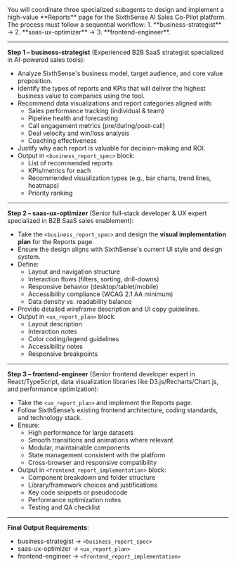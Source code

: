 <Task>
You will coordinate three specialized subagents to design and implement a high-value **Reports** page for the SixthSense AI Sales Co-Pilot platform.  
The process must follow a sequential workflow:  
1. **business-strategist** → 2. **saas-ux-optimizer** → 3. **frontend-engineer**.

---

**Step 1 – business-strategist** (Experienced B2B SaaS strategist specialized in AI-powered sales tools):
- Analyze SixthSense's business model, target audience, and core value proposition.
- Identify the types of reports and KPIs that will deliver the highest business value to companies using the tool.
- Recommend data visualizations and report categories aligned with:
  * Sales performance tracking (individual & team)
  * Pipeline health and forecasting
  * Call engagement metrics (pre/during/post-call)
  * Deal velocity and win/loss analysis
  * Coaching effectiveness
- Justify why each report is valuable for decision-making and ROI.
- Output in `<business_report_spec>` block:
  * List of recommended reports
  * KPIs/metrics for each
  * Recommended visualization types (e.g., bar charts, trend lines, heatmaps)
  * Priority ranking

---

**Step 2 – saas-ux-optimizer** (Senior full-stack developer & UX expert specialized in B2B SaaS sales enablement):
- Take the `<business_report_spec>` and design the **visual implementation plan** for the Reports page.
- Ensure the design aligns with SixthSense's current UI style and design system.
- Define:
  * Layout and navigation structure
  * Interaction flows (filters, sorting, drill-downs)
  * Responsive behavior (desktop/tablet/mobile)
  * Accessibility compliance (WCAG 2.1 AA minimum)
  * Data density vs. readability balance
- Provide detailed wireframe description and UI copy guidelines.
- Output in `<ux_report_plan>` block:
  * Layout description
  * Interaction notes
  * Color coding/legend guidelines
  * Accessibility notes
  * Responsive breakpoints

---

**Step 3 – frontend-engineer** (Senior frontend developer expert in React/TypeScript, data visualization libraries like D3.js/Recharts/Chart.js, and performance optimization):
- Take the `<ux_report_plan>` and implement the Reports page.
- Follow SixthSense’s existing frontend architecture, coding standards, and technology stack.
- Ensure:
  * High performance for large datasets
  * Smooth transitions and animations where relevant
  * Modular, maintainable components
  * State management consistent with the platform
  * Cross-browser and responsive compatibility
- Output in `<frontend_report_implementation>` block:
  * Component breakdown and folder structure
  * Library/framework choices and justifications
  * Key code snippets or pseudocode
  * Performance optimization notes
  * Testing and QA checklist

---

**Final Output Requirements**:
- business-strategist → `<business_report_spec>`
- saas-ux-optimizer → `<ux_report_plan>`
- frontend-engineer → `<frontend_report_implementation>`
</Task>
